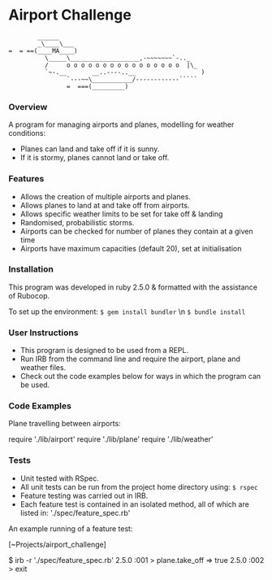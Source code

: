 Airport Challenge
=================

```
        ______
        _\____\___
=  = ==(____MA____)
          \_____\___________________,-~~~~~~~`-.._
          /     o o o o o o o o o o o o o o o o  |\_
          `~-.__       __..----..__                  )
                `---~~\___________/------------`````
                =  ===(_________)

```
### Overview
A program for managing airports and planes, modelling for weather conditions:
- Planes can land and take off if it is sunny.
- If it is stormy, planes cannot land or take off.

### Features
- Allows the creation of multiple airports and planes.
- Allows planes to land at and take off from airports.
- Allows specific weather limits to be set for take off & landing
- Randomised, probabilistic storms.
- Airports can be checked for number of planes they contain at a given time  
- Airports have maximum capacities (default 20), set at initialisation

### Installation
This program was developed in ruby 2.5.0 & formatted with the assistance of Rubocop.

To set up the environment:
` $ gem install bundler ` \n
` $ bundle install `

### User Instructions
- This program is designed to be used from a REPL.
- Run IRB from the command line and require the airport, plane and weather files.  
- Check out the code examples below for ways in which the program can be used.  

### Code Examples

Plane travelling between airports:

require './lib/airport'
require './lib/plane'
require './lib/weather'


### Tests
- Unit tested with RSpec.  
- All unit tests can be run from the project home directory using: `$ rspec`  
- Feature testing was carried out in IRB.  
- Each feature test is contained in an isolated method, all of which are listed in: './spec/feature_spec.rb'

An example running of a feature test:

[~Projects/airport_challenge]

$ irb -r './spec/feature_spec.rb'
2.5.0 :001 > plane.take_off
 => true
2.5.0 :002 > exit
